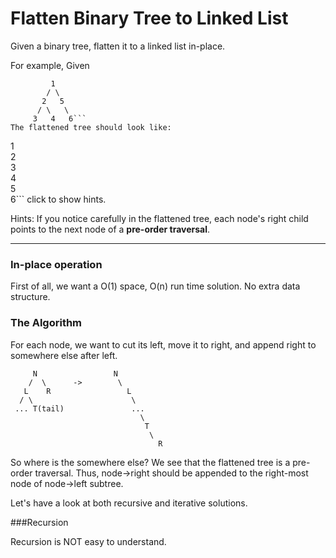 # Flatten Binary Tree to Linked List

Given a binary tree, flatten it to a linked list in-place.

For example,
Given

```
         1
        / \
       2   5
      / \   \
     3   4   6```
The flattened tree should look like:
```
   1
    \
     2
      \
       3
        \
         4
          \
           5
            \
             6```
click to show hints.

Hints:
If you notice carefully in the flattened tree, each node's right child points to the next node of a **pre-order traversal**.




---



### In-place operation

First of all, we want a O(1) space, O(n) run time solution. No extra data structure.

### The Algorithm

For each node, we want to cut its left, move it to right, and append right to somewhere else after left. 

``` 
     N                 N
    /  \      ->        \
   L    R                 L
  / \                      \
 ... T(tail)               ...
                             \
                              T
                               \
                                 R
```

So where is the somewhere else? We see that the flattened tree is a pre-order traversal. Thus, node->right should be appended to the right-most node of node->left subtree.

Let's have a look at both recursive and iterative solutions. 

###Recursion

Recursion is NOT easy to understand.


